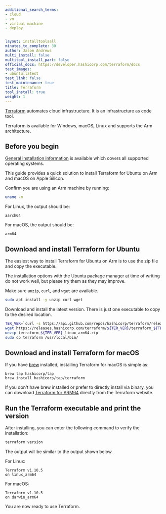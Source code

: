 ```yaml
---
additional_search_terms:
- cloud
- vm
- virtual machine
- deploy


layout: installtoolsall
minutes_to_complete: 30
author: Jason Andrews
multi_install: false
multitool_install_part: false
official_docs: https://developer.hashicorp.com/terraform/docs
test_images:
- ubuntu:latest
test_link: false
test_maintenance: true
title: Terraform
tool_install: true
weight: 1
---
```


[Terraform](https://www.terraform.io/) automates cloud infrastructure. It is an infrastructure as code tool.

Terraform is available for Windows, macOS, Linux and supports the Arm architecture.

## Before you begin

[General installation information](https://developer.hashicorp.com/terraform/downloads) is available which covers all supported operating systems.

This guide provides a quick solution to install Terraform for Ubuntu on Arm and macOS on Apple Silicon.

Confirm you are using an Arm machine by running:

```bash
uname -m
```

For Linux, the output should be:

```output
aarch64
```

For macOS, the output should be:

```output
arm64
```

## Download and install Terraform for Ubuntu

The easiest way to install Terraform for Ubuntu on Arm is to use the zip file and copy the executable.

The installation options with the Ubuntu package manager at time of writing do not work well, but please try them as they may improve.

Make sure `unzip`, `curl`, and `wget` are available.

```bash { target="ubuntu:latest" }
sudo apt install -y unzip curl wget
```

Download and install the latest version. There is just one executable to copy to the desired location.

```bash { target="ubuntu:latest" }
TER_VER=`curl -s https://api.github.com/repos/hashicorp/terraform/releases/latest | grep tag_name | cut -d: -f2 | tr -d \"\,\v | awk '{$1=$1};1'`
wget https://releases.hashicorp.com/terraform/${TER_VER}/terraform_${TER_VER}_linux_arm64.zip
unzip terraform_${TER_VER}_linux_arm64.zip
sudo cp terraform /usr/local/bin/
```

## Download and install Terraform for macOS

If you have [brew](https://brew.sh/) installed, installing Terraform for macOS is simple as:

```console
brew tap hashicorp/tap
brew install hashicorp/tap/terraform
```

If you don't have brew installed or prefer to directly install via binary, you can download [Terraform for ARM64](https://developer.hashicorp.com/terraform/install#darwin) directly from the Terraform website.

## Run the Terraform executable and print the version

After installing, you can enter the following command to verify the installation:

```bash { target="ubuntu:latest" }
terraform version
```

The output will be similar to the output shown below.

For Linux:

```output
Terraform v1.10.5
on linux_arm64
```

For macOS:

```output
Terraform v1.10.5
on darwin_arm64
```

You are now ready to use Terraform. 
